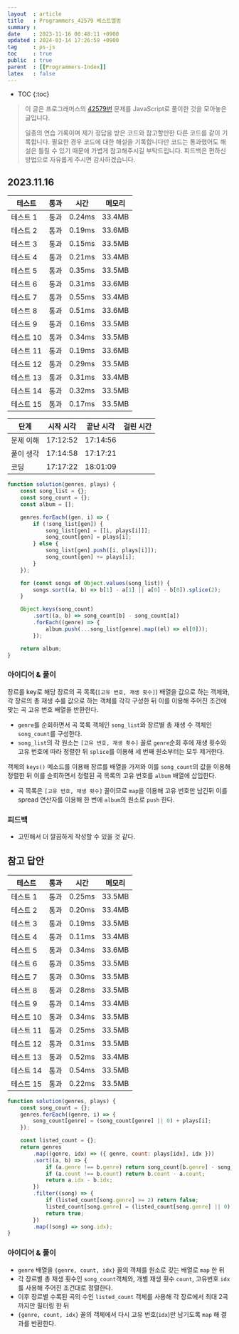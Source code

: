 ```yaml
---
layout  : article
title   : Programmers_42579 베스트앨범
summary : 
date    : 2023-11-16 00:48:11 +0900
updated : 2024-03-14 17:26:59 +0900
tag     : ps-js
toc     : true
public  : true
parent  : [[Programmers-Index]]
latex   : false
---
```

* TOC
{:toc}

> 이 글은 프로그래머스의 [42579번](https://programmers.co.kr/learn/courses/30/lessons/42579) 문제를 JavaScript로 풀이한 것을 모아놓은 글입니다.
>
> 일종의 연습 기록이며 제가 정답을 받은 코드와 참고할만한 다른 코드를 같이 기록합니다. 필요한 경우 코드에 대한 해설을 기록합니다만 코드는 통과했어도 해설은 틀릴 수 있기 때문에 가볍게 참고해주시길 부탁드립니다. 피드백은 편하신 방법으로 자유롭게 주시면 감사하겠습니다.

## 2023.11.16

| 테스트    | 통과 | 시간   | 메모리 |
| --------  | ---  | ------ | ------ |
| 테스트 1  | 통과 | 0.24ms | 33.4MB |
| 테스트 2  | 통과 | 0.19ms | 33.6MB |
| 테스트 3  | 통과 | 0.15ms | 33.5MB |
| 테스트 4  | 통과 | 0.21ms | 33.4MB |
| 테스트 5  | 통과 | 0.35ms | 33.5MB |
| 테스트 6  | 통과 | 0.31ms | 33.6MB |
| 테스트 7  | 통과 | 0.55ms | 33.4MB |
| 테스트 8  | 통과 | 0.51ms | 33.6MB |
| 테스트 9  | 통과 | 0.16ms | 33.5MB |
| 테스트 10 | 통과 | 0.34ms | 33.5MB |
| 테스트 11 | 통과 | 0.19ms | 33.6MB |
| 테스트 12 | 통과 | 0.29ms | 33.5MB |
| 테스트 13 | 통과 | 0.31ms | 33.4MB |
| 테스트 14 | 통과 | 0.32ms | 33.5MB |
| 테스트 15 | 통과 | 0.17ms | 33.5MB |

| 단계      | 시작 시각 | 끝난 시각 | 걸린 시간 |
| --------- | --------- | --------- | --------- |
| 문제 이해 | 17:12:52  | 17:14:56  |           |
| 풀이 생각 | 17:14:58  | 17:17:21  |           |
| 코딩      | 17:17:22  | 18:01:09  |           |

```js
function solution(genres, plays) {
    const song_list = {};
    const song_count = {};
    const album = [];

    genres.forEach((gen, i) => {
        if (!song_list[gen]) {
            song_list[gen] = [[i, plays[i]]];
            song_count[gen] = plays[i];
        } else {
            song_list[gen].push([i, plays[i]]);
            song_count[gen] += plays[i];
        }
    });

    for (const songs of Object.values(song_list)) {
        songs.sort((a, b) => b[1] - a[1] || a[0] - b[0]).splice(2);
    }

    Object.keys(song_count)
        .sort((a, b) => song_count[b] - song_count[a])
        .forEach((genre) => {
            album.push(...song_list[genre].map((el) => el[0]));
        });

    return album;
}
```

### 아이디어 & 풀이

장르를 key로 해당 장르의 곡 목록(`[고유 번호, 재생 횟수]`) 배열을 값으로 하는 객체와, 각 장르의 총 재생 수를 값으로 하는 객체를 각각 구성한 뒤 이를 이용해 주어진 조건에 맞는 곡 고유 번호 배열을 반환한다.

* `genre`를 순회하면서 곡 목록 객체인 `song_list`와 장르별 총 재생 수 객체인 `song_count`를 구성한다.
* `song_list`의 각 원소는 `[고유 번호, 재생 횟수]` 꼴로 `genre`순회 후에 재생 횟수와 고유 번호에 따라 정렬한 뒤 `splice`를 이용해 세 번째 원소부터는 모두 제거한다.

객체의 `keys()` 메소드를 이용해 장르를 배열을 가져와 이를 `song_count`의 값을 이용해 정렬한 뒤 이를 순회하면서 정렬된 곡 목록의 고유 번호를 `album` 배열에 삽입한다.

* 곡 목록은 `[고유 번호, 재생 횟수]` 꼴이므로 `map`을 이용해 고유 번호만 남긴뒤 이를 spread 연산자를 이용해 한 번에 `album`의 원소로 `push` 한다.

### 피드백

* 고민해서 더 깔끔하게 작성할 수 있을 것 같다.

## 참고 답안

| 테스트    | 통과 | 시간   | 메모리 |
| --------  | ---  | ------ | ------ |
| 테스트 1  | 통과 | 0.25ms | 33.5MB |
| 테스트 2  | 통과 | 0.20ms | 33.4MB |
| 테스트 3  | 통과 | 0.19ms | 33.5MB |
| 테스트 4  | 통과 | 0.11ms | 33.4MB |
| 테스트 5  | 통과 | 0.34ms | 33.6MB |
| 테스트 6  | 통과 | 0.35ms | 33.5MB |
| 테스트 7  | 통과 | 0.30ms | 33.5MB |
| 테스트 8  | 통과 | 0.28ms | 33.5MB |
| 테스트 9  | 통과 | 0.14ms | 33.4MB |
| 테스트 10 | 통과 | 0.34ms | 33.5MB |
| 테스트 11 | 통과 | 0.25ms | 33.5MB |
| 테스트 12 | 통과 | 0.31ms | 33.5MB |
| 테스트 13 | 통과 | 0.52ms | 33.4MB |
| 테스트 14 | 통과 | 0.54ms | 33.5MB |
| 테스트 15 | 통과 | 0.22ms | 33.5MB |

```js
function solution(genres, plays) {
    const song_count = {};
    genres.forEach((genre, i) => {
        song_count[genre] = (song_count[genre] || 0) + plays[i];
    });

    const listed_count = {};
    return genres
        .map((genre, idx) => ({ genre, count: plays[idx], idx }))
        .sort((a, b) => {
            if (a.genre !== b.genre) return song_count[b.genre] - song_count[a.genre];
            if (a.count !== b.count) return b.count - a.count;
            return a.idx - b.idx;
        })
        .filter((song) => {
            if (listed_count[song.genre] >= 2) return false;
            listed_count[song.genre] = (listed_count[song.genre] || 0) + 1;
            return true;
        })
        .map((song) => song.idx);
}
```

### 아이디어 & 풀이

* `genre` 배열을 `{genre, count, idx}` 꼴의 객체를 원소로 갖는 배열로 `map` 한 뒤
* 각 장르별 총 재생 횟수인 `song_count`객체와, 개별 재생 횟수 `count`, 고유번호 `idx`를 사용해 주어진 조건대로 정렬한다.
* 이후 장르별 수록된 곡의 수인 `listed_count` 객체를 사용해 각 장르에서 최대 2곡까지만 필터링 한 뒤
* `{genre, count, idx}` 꼴의 객체에서 다시 고유 번호(`idx`)만 남기도록 `map` 해 결과를 반환한다.
